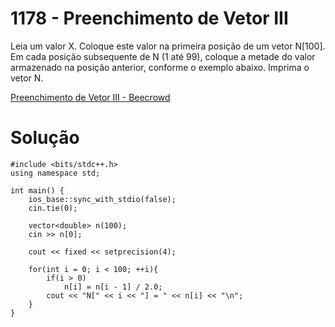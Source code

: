 # 1178 - Preenchimento de Vetor III

Leia um valor X. Coloque este valor na primeira posição de um vetor N[100]. Em cada posição subsequente de N (1 até 99), coloque a metade do valor armazenado na posição anterior, conforme o exemplo abaixo. Imprima o vetor N.

[Preenchimento de Vetor III - Beecrowd](https://www.beecrowd.com.br/judge/pt/problems/view/1178)

# Solução

```
#include <bits/stdc++.h>
using namespace std;

int main() {
    ios_base::sync_with_stdio(false);
    cin.tie(0);

    vector<double> n(100);
    cin >> n[0];

    cout << fixed << setprecision(4);

    for(int i = 0; i < 100; ++i){
        if(i > 0)
            n[i] = n[i - 1] / 2.0;
        cout << "N[" << i << "] = " << n[i] << "\n";
    }
}
```